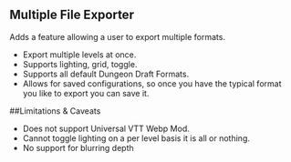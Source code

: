 ## Multiple File Exporter

Adds a feature allowing a user to export multiple formats.

* Export multiple levels at once.
* Supports lighting, grid, toggle.
* Supports all default Dungeon Draft Formats.
* Allows for saved configurations, so once you have the typical format you like to export you can save it.

##Limitations & Caveats

* Does not support Universal VTT Webp Mod.
* Cannot toggle lighting on a per level basis it is all or nothing.
* No support for blurring depth
